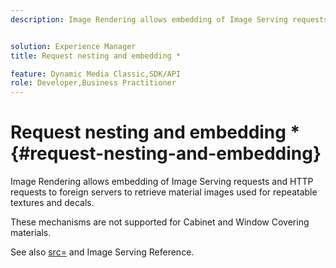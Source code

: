 ```yaml
---
description: Image Rendering allows embedding of Image Serving requests and HTTP requests to foreign servers to retrieve material images used for repeatable textures and decals.


solution: Experience Manager
title: Request nesting and embedding *

feature: Dynamic Media Classic,SDK/API
role: Developer,Business Practitioner
---
```


# Request nesting and embedding *{#request-nesting-and-embedding}

Image Rendering allows embedding of Image Serving requests and HTTP requests to foreign servers to retrieve material images used for repeatable textures and decals.

These mechanisms are not supported for Cabinet and Window Covering materials.

See also [src=](../../../../../../ir-api/http-protocol/image-rendering-api-ref/c-ir-http-protocol-ref/c-ir-http-protocol-command-reference/r-ir-src.md#reference-62c98abad22149d68d405ed6aaff8272) and Image Serving Reference. 
